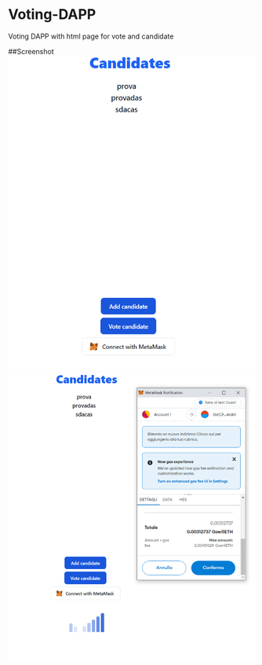 # Voting-DAPP
Voting DAPP with html page for vote and candidate

##Screenshot
![Alt text](https://github.com/tommaso-caputi/voting-DAPP/blob/main/screen/standard.PNG "Standard")
![Alt text](https://github.com/tommaso-caputi/voting-DAPP/blob/main/screen/Loading.PNG "Loading")
